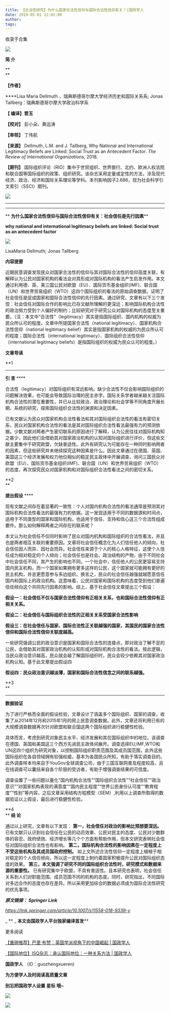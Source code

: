 ```yaml
---
title: 【合法性研究】为什么国家合法性信仰与国际合法性信仰有关？|国政学人
date: 2019-05-01 22:02:00
author: 
tags: 
---
```



收录于合集

  

![](/images/3191/2.gif)

  

**简 介**

 **  
**

 **【作者】**

 ****Lisa Maria Dellmuth ，瑞典斯德哥尔摩大学经济历史和国际关系系; Jonas Tallberg：瑞典斯德哥尔摩大学政治科学系

 **【 编译】晋玉**

 **【校对】** 彭小朵、黄运涛

 **【审核】** 丁伟航

 **【来源】** Dellmuth, L.M. and J. Tallberg, Why National and International
Legitimacy Beliefs are Linked: Social Trust as an Antecedent Factor. _The
Review of International Organizations,_ 2018.

 **【期刊】**
国际组织评论（RIO）集中于世贸组织、世界银行、北约、欧洲人权法院和联合国等国际组织的政策、组织研究。该杂志采用定量或定性的方法，涉及现代经济、政治、经济和国际关系理论等学科。本刊影响因子2.686，现为社会科学引文索引（SSCI）期刊。

![](/images/3191/3.png)

 ****

 ****

 ** **为什么国家合法性信仰与国际合法性信仰有关：社会信任是先行因素****

 **why national and international legitimacy beliefs are linked: Social trust
as an antecedent factor**  

![](/images/3191/4.png)

LisaMaria Dellmuth; Jonas Tallberg  

  

 **内容提要**

  

近期民意调查发现民众对国家合法性的信仰与其对国际合法性的信仰高度关联，有解释认为公民对国家机构的看法会对其形成对国际机构的看法产生启发作用。本文通过利用德、英、美三国公民对欧盟（EU）、国际货币基金组织(IMF)、联合国（UN）和世界贸易组织（WTO）这四个国际组织的看法的原始调查数据，证明了社会信任是促成国家和国际合法性信仰的先行因素。通过研究，文章有以下三个发现：社会信任对国际合作的影响比已存文献所理解的更深远；影响国际机构合法性的政治努力受到个人偏好的制约；比较研究对于研究公众对国际机构的态度至关重要。（注：本文中“合法性”（legitimacy）其实是指国际组织、国内机构的权威为民众所认可的程度。文章中所提国家合法性（national
legitimacy）、国家机构合法性信仰（national legitimacy
belief）其实是指国家机构的权威的为民众所认可的程度；国际合法性（international
legitimacy）、国际组织合法性信仰（international legitimacy beliefs）是指国际组织的权威为民众认可的程度。）

  

 **文章导读**

  

  

**1  
** ****

 **引 言** ****

  

合法性（legitimacy）对国际组织有深远影响。缺少合法性不仅会影响国际组织的问题解决效果，也可能会导致国际治理的民主赤字。国际关系学者越来越关注国际机构合法性的潜在重要性，并已从比较政治、政治理论和社会学等不同角度开展长期、系统的研究，探索国际组织合法性的渊源和决定因素。

已有文献认为民众对国家机构合法性看法和其对国际组织合法性的看法有密切关系，民众对国家机构合法性的看法是其对国际组织合法性看法最强有力的预测依据。少数文献对两者产生密切联系的原因进行了解释，认为公民往往对国际机构知之甚少，因此他们会借助其对国家政治机构的认知对国际组织进行评价，但这些文献主要集中于研究欧盟，欠缺普适性。此外有研究认为可能存在一种同时影响两者的因素，但这些研究并未继续探究这种因素是什么。因此文章通过在德国、英国、美国这三个经济发展和权力地位相似的稳定民主政体中开展调查，询问三国民众对欧盟（EU）、国际货币基金组织(IMF)、联合国（UN）和世界贸易组织（WTO）的态度，再次探究民众对国家机构和对国际组织合法性看法之间的密切关系。

  

 **2  
**

 **提出假设** ****

  

现有文献之间存在着显著的一致性：个人对国内机构合法性的看法通常是预测其对国际机构合法性看法的最强有力的依据。这一发现适用于不同的数据源和时间点，适用于不同类型的国家和国际机构，也适用于信任、支持和信心这三个合法性组成要件。那么如何解释两者之间存在的联系呢？

本文认为社会信任不仅同时影响了民众对国内机构和国际组织的合法性看法，并且也是两者相互关联的重要原因。文章将社会信任概念化为人们信任他人的倾向，社会信任因人而异、因社会而异。社会信任来源于个人的核心人格特征，这使个人信任成为相对稳定的个人倾向；社会信任也是社会、政治结构的产物，由于不同社会中社会信任不同，其产生的影响也不同。一个社会中，信任他人的公民更容易支持国内民主机构，而一个国家如果拥有更多这样的公民，这个国家就可能拥有更好的民主机构，并且更愿意参与多边组织。换言之，民众的社会信任越强就越愿意信任国内和国际上的政治机构。这意味着，公民对国家和国际机构的态度受到他们普遍信任倾向这个共同先行因素的影响。综上，基于社会信任文章提出三个假设：

 **假设一：社会信任不仅与国家合法性信仰有正相关关系，也和国际合法性信仰有正相关关系。**

 **假设二：社会信任与国际组织合法性的正相关关系受国家合法性影响**

 **假设三：在社会信任与国家、国际合法性正关联越强的国家，其国民的国家合法性信仰和国际合法性信仰关联度越高。**

一些研究强调公民的政治意识是国家和国际合法性的连接点，即对政治了解不足的公民，会借助其对国家政治机构的认知形成对国际机构合法性的看法。按此逻辑，当民众政治意识越高，民众就会越了解国际组织时，民众会较少依赖其对国家政治机构认知。基于此文章提出假设四

 **假设四：民众政治意识越淡薄，国家和国际合法性信念之间的联系越强。**

  

 **3  
**

 ****

 **数据验证**

  

为了进行严格而全面的假设检验，文章设计了涵盖多个国际组织、国家的调查，收集了从2014年12月和2015年1月的网上民意调查数据。此外，文章还将利用已有的大规模调查数据再次针对欧盟和联合国这两个国际组织进行稳健性检验。

具体而言，考虑到研究对象民主水平、经济发展和其在国际组织中的地位，该调查在德国、英国和美国这三个西方先进民主政体间展开。调查选择EU,IMF,WTO和UN这四个组织为研究对象，以控制国际组织职责范围及其成员国范围，此外这些国际组织在各自领域拥有较强权威，基本为各国民众所知，有助于落实调查目的。此外调查样本均来自于YouGov全球调查公司，由于三国互联网普及程度较高，且在线调查可以囊括来自各个阶层的受访者，有助于增强调查结果的可信度。

调查设置了一些问题以量化“国内机构合法性”“国际组织合法性”“社会信任”“政治意识”“对国家机构表现的满意度”“国内民主程度”“世界公民身份认可度”“教育程度”“性别”等内容，之后文章采用结构方程模型（SEM）,利用以上调查所取得的数据验证以上假设，最后进行稳健性检验。

  

 **4  
** **结 论**  

  

  

  

通过以上研究，文章有以下发现： **第一，社会信任对政治的影响比预想要深远。**
已有文献只认识到社会信任在公民的动员效果、公民对民主的态度、公民对少数群体的容忍、政府绩效、经济增长等几个个方面有帮助作用，但本文研究表明社会信任对国际组织合法性也有影响。
**第二，国际机构合法性的影响因素在一定程度上不受这些机构及其成员国政府控制。**
如上文所述合法性信仰一定程度上植根于相对稳定的个人信任倾向，所以这一定程度上制约着国家积极提升公民对国际组织态度的效果。
**第三，本文强调了研究不同的国际组织合法性时，研究模式和数据来源的重要性。**
已有研究集中于欧盟，不具有普适性。且本研究也表明，社会信任关系到人们对职能范围、成员范围不同的机构的态度。同时，研究指出，不同国际对多边合作的态度也存在差异。所以采用更加综合的数据必须成为国际合法性研究的优先事项。

  

**_原文链接：_ _Springer Link_**

 _https://link.springer.com/article/10.1007/s11558-018-9339-y_

 _ ** _ **本文由国政学人平台独家编译首发**_**_

  

  

更多阅读

[【重磅推荐】巴里·布赞：英国学派视角下的中国崛起 |
国政学人](http://mp.weixin.qq.com/s?__biz=MzI3MTYzMzE5Mw==&mid=2247489394&idx=1&sn=1699017a6fcabe15d599c00751470a2e&chksm=eb3f8934dc48002288f0a19989586b155b87a4bfb1f9cb3d7954d27aa15c1c128f78c6b1c1da&scene=21#wechat_redirect)  

[【国际地位】ISQ杂志：承认国际地位：一种关系方法 |
国政学人](http://mp.weixin.qq.com/s?__biz=MzI3MTYzMzE5Mw==&mid=2247489412&idx=1&sn=ee2ae592ba4ac912e98cd6bbb535e8df&chksm=eb3f89c2dc4800d408626bdc382ffa9888a754e23df8f0734bd9cf260000680a9bf42310c943&scene=21#wechat_redirect)  

  

 **国政学人** （ID：guozhengxueren)

  

 **为方便学人及时阅读高质量文章**

 **别忘把国政学人设置** **星标** **哦~**

![](/images/3191/5.gif)

![](/images/3191/6.gif)

